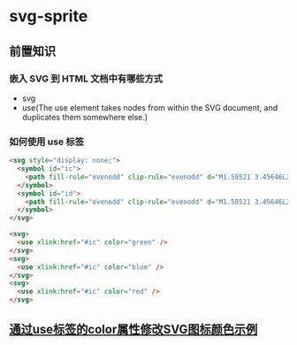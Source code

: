 # svg-sprite

## 前置知识

### 嵌入 SVG 到 HTML 文档中有哪些方式

* svg
* use(The use element takes nodes from within the SVG document, and duplicates them somewhere else.)

### 如何使用 use 标签

```html
<svg style="display: none;">
  <symbol id="ic">
    <path fill-rule="evenodd" clip-rule="evenodd" d="M1.58521 3.45646L2.24812 2.79355L5.66666 6.21209L9.08521 2.79355L9.74812 3.45646L5.66666 7.53792L1.58521 3.45646Z" fill="#CCCCCC"/>
  </symbol>
  <symbol id="id">
    <path fill-rule="evenodd" clip-rule="evenodd" d="M1.58521 3.45646L2.24812 2.79355L5.66666 6.21209L9.08521 2.79355L9.74812 3.45646L5.66666 7.53792L1.58521 3.45646Z" fill="#CCCCCC"/>
  </symbol>
</svg>

<svg>
  <use xlink:href="#ic" color="green" />
</svg>
<svg>
  <use xlink:href="#ic" color="blue" />
</svg>
<svg>
  <use xlink:href="#ic" color="red" />
</svg>
```

## [通过use标签的color属性修改SVG图标颜色示例](./index.html)
